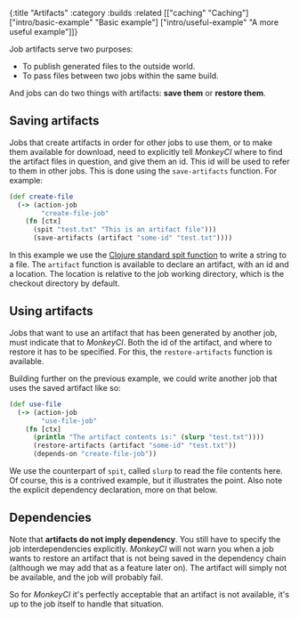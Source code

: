 {:title "Artifacts"
 :category :builds
 :related [["caching" "Caching"]
           ["intro/basic-example" "Basic example"]
           ["intro/useful-example" "A more useful example"]]}

Job artifacts serve two purposes:

 - To publish generated files to the outside world.
 - To pass files between two jobs within the same build.

And jobs can do two things with artifacts: **save them** or **restore them**.

## Saving artifacts

Jobs that create artifacts in order for other jobs to use them, or to make them
available for download, need to explicitly tell *MonkeyCI* where to find the
artifact files in question, and give them an id.  This id will be used to refer
to them in other jobs.  This is done using the `save-artifacts` function.  For
example:

```clojure
(def create-file
  (-> (action-job
        "create-file-job"
	(fn [ctx]
	  (spit "test.txt" "This is an artifact file")))
      (save-artifacts (artifact "some-id" "test.txt"))))
```

In this example we use the [Clojure standard spit function](https://clojuredocs.org/clojure.core/spit)
to write a string to a file.  The `artifact` function is available to declare an
artifact, with an id and a location.  The location is relative to the job working
directory, which is the checkout directory by default.

## Using artifacts

Jobs that want to use an artifact that has been generated by another job, must
indicate that to *MonkeyCI*.  Both the id of the artifact, and where to restore
it has to be specified.  For this, the `restore-artifacts` function is available.

Building further on the previous example, we could write another job that uses
the saved artifact like so:

```clojure
(def use-file
  (-> (action-job
        "use-file-job"
	(fn [ctx]
	  (println "The artifact contents is:" (slurp "test.txt"))))
      (restore-artifacts (artifact "some-id" "test.txt"))
      (depends-on "create-file-job"))
```

We use the counterpart of `spit`, called `slurp` to read the file contents here.
Of course, this is a contrived example, but it illustrates the point.  Also note
the explicit dependency declaration, more on that below.

## Dependencies

Note that **artifacts do not imply dependency**.  You still have to specify the
job interdependencies explicitly.  *MonkeyCI* will not warn you when a job wants
to restore an artifact that is not being saved in the dependency chain (although
we may add that as a feature later on).  The artifact will simply not be available,
and the job will probably fail.

So for *MonkeyCI* it's perfectly acceptable that an artifact is not available,
it's up to the job itself to handle that situation.